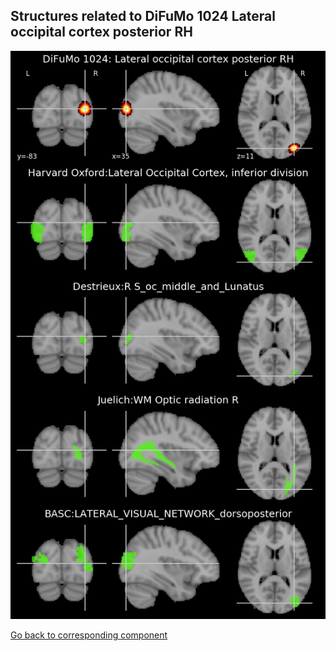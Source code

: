 


## Structures related to DiFuMo 1024 Lateral occipital cortex posterior RH

![360](360.jpg "Structures related to DiFuMo 1024 Lateral occipital cortex posterior RH")

[Go back to corresponding component](https://parietal-inria.github.io/DiFuMo/1024/html/360.html)